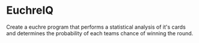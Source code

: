 # EuchreIQ
Create a euchre program that performs a statistical analysis of it's cards and determines the probability of each teams chance of winning the round. 
